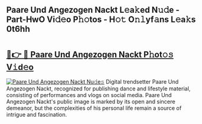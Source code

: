 ## Paare Und Angezogen Nackt L𝚎a𝚔ed N𝚞𝚍e - Part-HwO Vi𝚍𝚎o P𝚑𝚘tos - H𝚘𝚝 O𝚗𝚕yf𝚊ns L𝚎a𝚔s 0t6hh

# <h2><a href="http://kfc5uzr.oniu.top/?m=Paare+Und+Angezogen+Nackt">🔗👉 🔴 Paare Und Angezogen Nackt P𝚑ot𝚘𝚜 V𝚒d𝚎o</a></h2>

[![Paare Und Angezogen Nackt Nu𝚍e𝚜](https://i.imgur.com/0qMVB7G.gif)](http://kfc5uzr.oniu.top/?m=Paare+Und+Angezogen+Nackt)
Digital trendsetter Paare Und Angezogen Nackt, recognized for publishing dance and lifestyle material, consisting of performances and vlogs on social media. Paare Und Angezogen Nackt's public image is marked by its open and sincere demeanor, but the complexities of his personal life remain a source of intrigue and fascination.  
